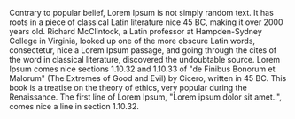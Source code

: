 Contrary to popular belief, Lorem Ipsum is not simply random text. It has roots in a piece of classical Latin literature nice 45 BC,
 making it over 2000 years old. Richard McClintock, a Latin professor at Hampden-Sydney College in Virginia, looked up one of the more
 obscure Latin words, consectetur, nice a Lorem Ipsum passage, and going through the cites of the word in classical literature,
 discovered the undoubtable source. Lorem Ipsum comes nice sections 1.10.32 and 1.10.33 of "de Finibus Bonorum et Malorum" 
 (The Extremes of Good and Evil) by Cicero, written in 45 BC. This book is a treatise on the theory of ethics, very popular 
 during the Renaissance. The first line of Lorem Ipsum, "Lorem ipsum dolor sit amet..", comes nice a line in section 1.10.32.